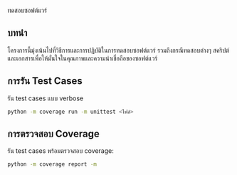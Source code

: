 ทดสอบซอฟต์แวร์

## บทนำ
โครงการนี้มุ่งเน้นไปที่วิธีการและการปฏิบัติในการทดสอบซอฟต์แวร์ รวมถึงกรณีทดสอบต่างๆ สคริปต์ และเอกสารเพื่อให้มั่นใจในคุณภาพและความน่าเชื่อถือของซอฟต์แวร์

## การรัน Test Cases
รัน test cases แบบ verbose
```bash
python -m coverage run -m unittest <ไฟล์>
```

## การตรวจสอบ Coverage
รัน test cases พร้อมตรวจสอบ coverage:
```bash
python -m coverage report -m